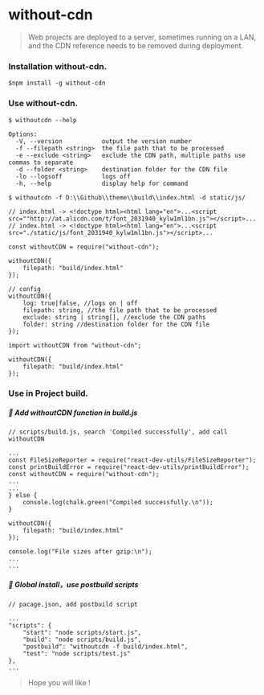 # without-cdn

> Web projects are deployed to a server, sometimes running on a LAN, and the CDN reference needs to be removed during deployment.

### Installation without-cdn.

```
$npm install -g without-cdn
```

### Use without-cdn.

```
$ withoutcdn --help

Options:
  -V, --version           output the version number
  -f --filepath <string>  the file path that to be processed
  -e --exclude <string>   exclude the CDN path, multiple paths use commas to separate
  -d --folder <string>    destination folder for the CDN file
  -lo --logsoff           logs off
  -h, --help              display help for command

$ withoutcdn -f D:\\Github\\theme\\build\\index.html -d static/js/

// index.html -> <!doctype html><html lang="en">...<script src=""http://at.alicdn.com/t/font_2031940_kylw1ml1bn.js"></script>...
// index.html -> <!doctype html><html lang="en">...<script src="./static/js/font_2031940_kylw1ml1bn.js"></script>...
```

```
const withoutCDN = require("without-cdn");

withoutCDN({
	filepath: "build/index.html"
});

// config
withoutCDN({
	log: true|false, //logs on | off
	filepath: string, //the file path that to be processed
	exclude: string | string[], //exclude the CDN paths
	folder: string //destination folder for the CDN file
});
```

```
import withoutCDN from "without-cdn";

withoutCDN({
	filepath: "build/index.html"
});
```


### Use in Project build.

#####   💙 Add withoutCDN function in  build.js

```
// scripts/build.js, search 'Compiled successfully', add call withoutCDN

...
const FileSizeReporter = require("react-dev-utils/FileSizeReporter");
const printBuildError = require("react-dev-utils/printBuildError");
const withoutCDN = require("without-cdn");
...
...
} else {
	console.log(chalk.green("Compiled successfully.\n"));
}

withoutCDN({
	filepath: "build/index.html"
});

console.log("File sizes after gzip:\n");
...
...
```

#####   💙 Global install，use postbuild scripts

```
// pacage.json, add postbuild script

...
"scripts": {
    "start": "node scripts/start.js",
    "build": "node scripts/build.js",
    "postbuild": "withoutcdn -f build/index.html",
    "test": "node scripts/test.js"
},
...
```

> Hope you will like !
